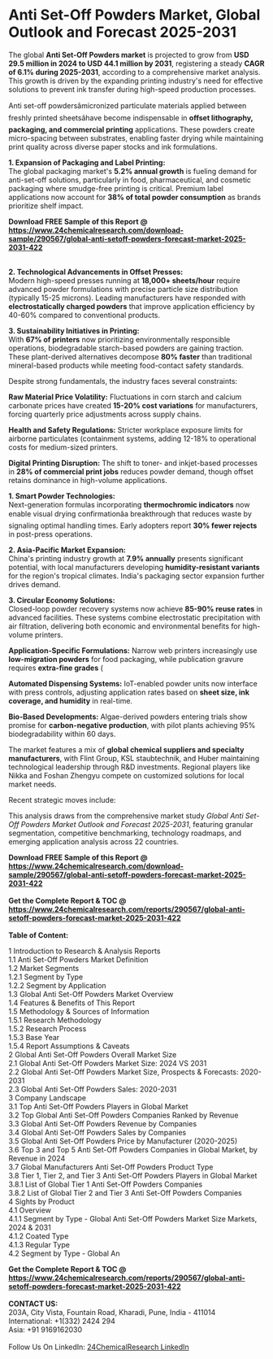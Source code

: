 <h1>Anti Set-Off Powders Market, Global Outlook and Forecast 2025-2031</h1><p>The global <strong>Anti Set-Off Powders market</strong> is projected to grow from <strong>USD 29.5 million in 2024 to USD 44.1 million by 2031</strong>, registering a steady <strong>CAGR of 6.1% during 2025-2031</strong>, according to a comprehensive market analysis. This growth is driven by the expanding printing industry's need for effective solutions to prevent ink transfer during high-speed production processes.</p><p>Anti set-off powdersâmicronized particulate materials applied between freshly printed sheetsâhave become indispensable in <strong>offset lithography, packaging, and commercial printing</strong> applications. These powders create micro-spacing between substrates, enabling faster drying while maintaining print quality across diverse paper stocks and ink formulations.</p><p><strong>1. Expansion of Packaging and Label Printing:</strong><br>
The global packaging market's <strong>5.2% annual growth</strong> is fueling demand for anti-set-off solutions, particularly in food, pharmaceutical, and cosmetic packaging where smudge-free printing is critical. Premium label applications now account for <strong>38% of total powder consumption</strong> as brands prioritize shelf impact.</p><div><b>Download FREE Sample of this Report @ 
            <a href="https://www.24chemicalresearch.com/download-sample/290567/global-anti-setoff-powders-forecast-market-2025-2031-422">
            https://www.24chemicalresearch.com/download-sample/290567/global-anti-setoff-powders-forecast-market-2025-2031-422</a></b></div><br><p><strong>2. Technological Advancements in Offset Presses:</strong><br>
Modern high-speed presses running at <strong>18,000+ sheets/hour</strong> require advanced powder formulations with precise particle size distribution (typically 15-25 microns). Leading manufacturers have responded with <strong>electrostatically charged powders</strong> that improve application efficiency by 40-60% compared to conventional products.</p><p><strong>3. Sustainability Initiatives in Printing:</strong><br>
With <strong>67% of printers</strong> now prioritizing environmentally responsible operations, biodegradable starch-based powders are gaining traction. These plant-derived alternatives decompose <strong>80% faster</strong> than traditional mineral-based products while meeting food-contact safety standards.</p><p>Despite strong fundamentals, the industry faces several constraints:</p><p><strong>Raw Material Price Volatility:</strong> Fluctuations in corn starch and calcium carbonate prices have created <strong>15-20% cost variations</strong> for manufacturers, forcing quarterly price adjustments across supply chains.</p><p><strong>Health and Safety Regulations:</strong> Stricter workplace exposure limits for airborne particulates (containment systems, adding 12-18% to operational costs for medium-sized printers.</p><p><strong>Digital Printing Disruption:</strong> The shift to toner- and inkjet-based processes in <strong>28% of commercial print jobs</strong> reduces powder demand, though offset retains dominance in high-volume applications.</p><p><strong>1. Smart Powder Technologies:</strong><br>
Next-generation formulas incorporating <strong>thermochromic indicators</strong> now enable visual drying confirmationâa breakthrough that reduces waste by signaling optimal handling times. Early adopters report <strong>30% fewer rejects</strong> in post-press operations.</p><p><strong>2. Asia-Pacific Market Expansion:</strong><br>
China's printing industry growth at <strong>7.9% annually</strong> presents significant potential, with local manufacturers developing <strong>humidity-resistant variants</strong> for the region's tropical climates. India's packaging sector expansion further drives demand.</p><p><strong>3. Circular Economy Solutions:</strong><br>
Closed-loop powder recovery systems now achieve <strong>85-90% reuse rates</strong> in advanced facilities. These systems combine electrostatic precipitation with air filtration, delivering both economic and environmental benefits for high-volume printers.</p><p><strong>Application-Specific Formulations:</strong> Narrow web printers increasingly use <strong>low-migration powders</strong> for food packaging, while publication gravure requires <strong>extra-fine grades</strong> (
	</p><p><strong>Automated Dispensing Systems:</strong> IoT-enabled powder units now interface with press controls, adjusting application rates based on <strong>sheet size, ink coverage, and humidity</strong> in real-time.</p><p><strong>Bio-Based Developments:</strong> Algae-derived powders entering trials show promise for <strong>carbon-negative production</strong>, with pilot plants achieving 95% biodegradability within 60 days.</p><p>The market features a mix of <strong>global chemical suppliers and specialty manufacturers</strong>, with Flint Group, KSL staubtechnik, and Huber maintaining technological leadership through R&amp;D investments. Regional players like Nikka and Foshan Zhengyu compete on customized solutions for local market needs.</p><p>Recent strategic moves include:</p><p>This analysis draws from the comprehensive market study <em>Global Anti Set-Off Powders Market Outlook and Forecast 2025-2031</em>, featuring granular segmentation, competitive benchmarking, technology roadmaps, and emerging application analysis across 22 countries.</p><div><b>Download FREE Sample of this Report @ 
            <a href="https://www.24chemicalresearch.com/download-sample/290567/global-anti-setoff-powders-forecast-market-2025-2031-422">
            https://www.24chemicalresearch.com/download-sample/290567/global-anti-setoff-powders-forecast-market-2025-2031-422</a></b></div><br><div><b>Get the Complete Report & TOC @ 
            <a href="https://www.24chemicalresearch.com/reports/290567/global-anti-setoff-powders-forecast-market-2025-2031-422">
            https://www.24chemicalresearch.com/reports/290567/global-anti-setoff-powders-forecast-market-2025-2031-422</a></b></div><br>
            <b>Table of Content:</b><p>1 Introduction to Research & Analysis Reports<br />
 1.1 Anti Set-Off Powders Market Definition<br />
 1.2 Market Segments<br />
 1.2.1 Segment by Type<br />
 1.2.2 Segment by Application<br />
 1.3 Global Anti Set-Off Powders Market Overview<br />
 1.4 Features & Benefits of This Report<br />
 1.5 Methodology & Sources of Information<br />
 1.5.1 Research Methodology<br />
 1.5.2 Research Process<br />
 1.5.3 Base Year<br />
 1.5.4 Report Assumptions & Caveats<br />
2 Global Anti Set-Off Powders Overall Market Size<br />
 2.1 Global Anti Set-Off Powders Market Size: 2024 VS 2031<br />
 2.2 Global Anti Set-Off Powders Market Size, Prospects & Forecasts: 2020-2031<br />
 2.3 Global Anti Set-Off Powders Sales: 2020-2031<br />
3 Company Landscape<br />
 3.1 Top Anti Set-Off Powders Players in Global Market<br />
 3.2 Top Global Anti Set-Off Powders Companies Ranked by Revenue<br />
 3.3 Global Anti Set-Off Powders Revenue by Companies<br />
 3.4 Global Anti Set-Off Powders Sales by Companies<br />
 3.5 Global Anti Set-Off Powders Price by Manufacturer (2020-2025)<br />
 3.6 Top 3 and Top 5 Anti Set-Off Powders Companies in Global Market, by Revenue in 2024<br />
 3.7 Global Manufacturers Anti Set-Off Powders Product Type<br />
 3.8 Tier 1, Tier 2, and Tier 3 Anti Set-Off Powders Players in Global Market<br />
 3.8.1 List of Global Tier 1 Anti Set-Off Powders Companies<br />
 3.8.2 List of Global Tier 2 and Tier 3 Anti Set-Off Powders Companies<br />
4 Sights by Product<br />
 4.1 Overview<br />
 4.1.1 Segment by Type - Global Anti Set-Off Powders Market Size Markets, 2024 & 2031<br />
 4.1.2 Coated Type<br />
 4.1.3 Regular Type<br />
 4.2 Segment by Type - Global An</p><div><b>Get the Complete Report & TOC @ 
            <a href="https://www.24chemicalresearch.com/reports/290567/global-anti-setoff-powders-forecast-market-2025-2031-422">
            https://www.24chemicalresearch.com/reports/290567/global-anti-setoff-powders-forecast-market-2025-2031-422</a></b></div><br><b>CONTACT US:</b><br>
            203A, City Vista, Fountain Road, Kharadi, Pune, India - 411014<br>
            International: +1(332) 2424 294<br>
            Asia: +91 9169162030 <br><br>
            Follow Us On LinkedIn: <a href="https://www.linkedin.com/company/24chemicalresearch/">24ChemicalResearch LinkedIn</a>